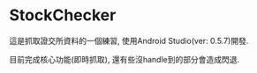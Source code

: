 StockChecker
============
這是抓取證交所資料的一個練習,
使用Android Studio(ver: 0.5.7)開發.

目前完成核心功能(即時抓取),
還有些沒handle到的部分會造成閃退. 